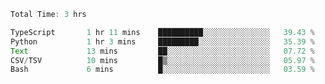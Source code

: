 <!--START_SECTION:waka-->

```typescript
Total Time: 3 hrs

TypeScript       1 hr 11 mins    ██████████░░░░░░░░░░░░░░░   39.43 %
Python           1 hr 3 mins     █████████░░░░░░░░░░░░░░░░   35.39 %
Text             13 mins         ██░░░░░░░░░░░░░░░░░░░░░░░   07.72 %
CSV/TSV          10 mins         █▒░░░░░░░░░░░░░░░░░░░░░░░   05.97 %
Bash             6 mins          █░░░░░░░░░░░░░░░░░░░░░░░░   03.59 %
```

<!--END_SECTION:waka-->
